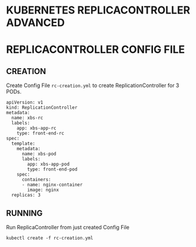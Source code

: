 # KUBERNETES REPLICACONTROLLER ADVANCED


# REPLICACONTROLLER CONFIG FILE

## CREATION

Create Config File `rc-creation.yml` to create ReplicationController for 3 PODs.
```
apiVersion: v1
kind: ReplicationController
metadata:
  name: xbs-rc
  labels:
    app: xbs-app-rc
    type: front-end-rc
spec:
  template:
    metadata:
      name: xbs-pod
      labels:
        app: xbs-app-pod
        type: front-end-pod
    spec:
      containers:
      - name: nginx-container
        image: nginx
  replicas: 3
```



## RUNNING

Run ReplicaController from just created Config File
```
kubectl create -f rc-creation.yml
```





































